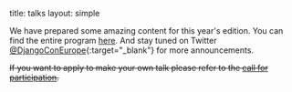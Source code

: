 title: talks
layout: simple

We have prepared some amazing content for this year's edition. You can find the entire program [here](/talks/schedule/). And stay tuned on Twitter [@DjangoConEurope](https://twitter.com/djangoconeurope){:target="_blank"} for more announcements.

<s>If you want to apply to make your own talk please refer to the [call for participation](/talks/cfp/).</s>